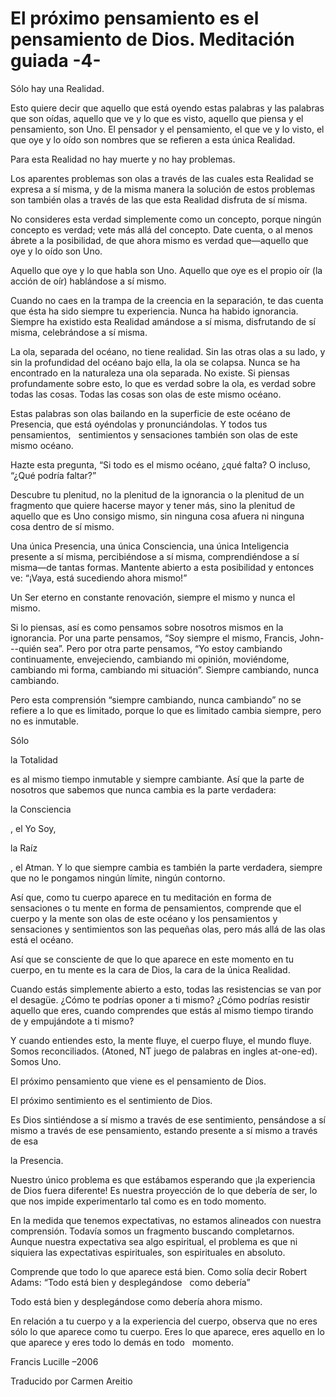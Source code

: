# El próximo pensamiento es el pensamiento de Dios. Meditación guiada -4- 

S&oacute;lo hay una Realidad. 

Esto quiere decir que aquello que est&aacute; oyendo estas palabras y las palabras que son o&iacute;das, aquello que ve y lo que es visto, aquello que piensa y el pensamiento, son Uno. El pensador y el pensamiento, el que ve y lo visto, el que oye y lo o&iacute;do son nombres que se refieren a esta &uacute;nica Realidad. 

Para esta Realidad no hay muerte y no hay problemas. 

Los aparentes problemas son olas a trav&eacute;s de las cuales esta Realidad se expresa a s&iacute; misma, y de la misma manera la soluci&oacute;n de estos problemas son tambi&eacute;n olas a trav&eacute;s de las que esta Realidad disfruta de s&iacute; misma. 

No consideres esta verdad simplemente como un concepto, porque ning&uacute;n concepto es verdad; vete m&aacute;s all&aacute; del concepto. Date cuenta, o al menos &aacute;brete a la posibilidad, de que ahora mismo es verdad que&mdash;aquello que oye y lo o&iacute;do son Uno. 

Aquello que oye y lo que habla son Uno. Aquello que oye es el propio o&iacute;r (la acci&oacute;n de o&iacute;r) habl&aacute;ndose a s&iacute; mismo. 

Cuando no caes en la trampa de la creencia en la separaci&oacute;n, te das cuenta que &eacute;sta ha sido siempre tu experiencia. Nunca ha habido ignorancia. Siempre ha existido esta Realidad am&aacute;ndose a s&iacute; misma, disfrutando de s&iacute; misma, celebr&aacute;ndose a s&iacute; misma. 

La ola, separada del oc&eacute;ano, no tiene realidad. Sin las otras olas a su lado, y sin la profundidad del oc&eacute;ano bajo ella, la ola se colapsa. Nunca se ha encontrado en la naturaleza una ola separada. No existe. Si piensas profundamente sobre esto, lo que es verdad sobre la ola, es verdad sobre todas las cosas. Todas las cosas son olas de este mismo oc&eacute;ano. 

Estas palabras son olas bailando en la superficie de este oc&eacute;ano de Presencia, que est&aacute; oy&eacute;ndolas y pronunci&aacute;ndolas. Y todos tus pensamientos,
&nbsp; 
sentimientos y sensaciones tambi&eacute;n son olas de este mismo oc&eacute;ano. 

Hazte esta pregunta, &ldquo;Si todo es el mismo oc&eacute;ano, &iquest;qu&eacute; falta? O incluso, &ldquo;&iquest;Qu&eacute; podr&iacute;a faltar?&rdquo; 

Descubre tu plenitud, no la plenitud de la ignorancia o la plenitud de un fragmento que quiere hacerse mayor y tener m&aacute;s, sino la plenitud de aquello que es Uno consigo mismo, sin ninguna cosa afuera ni ninguna cosa dentro de s&iacute; mismo. 

Una &uacute;nica Presencia, una &uacute;nica Consciencia, una &uacute;nica Inteligencia presente a s&iacute; misma, percibi&eacute;ndose a s&iacute; misma, comprendi&eacute;ndose a s&iacute; misma&mdash;de tantas formas. Mantente abierto a esta posibilidad y entonces ve: &ldquo;&iexcl;Vaya, est&aacute; sucediendo ahora mismo!&rdquo; 

Un Ser eterno en constante renovaci&oacute;n, siempre el mismo y nunca el mismo. 

Si lo piensas, as&iacute; es como pensamos sobre nosotros mismos en la ignorancia. Por una parte pensamos, &ldquo;Soy siempre el mismo, Francis, John---qui&eacute;n sea&rdquo;. Pero por otra parte pensamos, &ldquo;Yo estoy cambiando continuamente, envejeciendo, cambiando mi opini&oacute;n, movi&eacute;ndome, cambiando mi forma, cambiando mi situaci&oacute;n&rdquo;. Siempre cambiando, nunca cambiando. 

Pero esta comprensi&oacute;n &ldquo;siempre cambiando, nunca cambiando&rdquo; no se refiere a lo que es limitado, porque lo que es limitado cambia siempre, pero no es inmutable. 

S&oacute;lo 

la Totalidad

 es al mismo tiempo inmutable y siempre cambiante. As&iacute; que la parte de nosotros que sabemos que nunca cambia es la parte verdadera: 

la Consciencia

, el Yo Soy, 

la Ra&iacute;z

, el Atman. Y lo que siempre cambia es tambi&eacute;n la parte verdadera, siempre que no le pongamos ning&uacute;n l&iacute;mite, ning&uacute;n contorno. 

As&iacute; que, como tu cuerpo aparece en tu meditaci&oacute;n en forma de sensaciones o tu mente en forma de pensamientos, comprende que el cuerpo y la mente son olas de este oc&eacute;ano y los pensamientos y sensaciones y sentimientos son las peque&ntilde;as olas, pero m&aacute;s all&aacute; de las olas est&aacute; el oc&eacute;ano. 

As&iacute; que se consciente de que lo que aparece en este momento en tu cuerpo, en tu mente es la cara de Dios, la cara de la &uacute;nica Realidad. 

Cuando est&aacute;s simplemente abierto a esto, todas las resistencias se van por el desag&uuml;e. &iquest;C&oacute;mo te podr&iacute;as oponer a ti mismo? &iquest;C&oacute;mo podr&iacute;as resistir aquello que eres, cuando comprendes que est&aacute;s al mismo tiempo tirando de y empuj&aacute;ndote a ti mismo? 

Y cuando entiendes esto, la mente fluye, el cuerpo fluye, el mundo fluye. Somos reconciliados. (Atoned, NT juego de palabras en ingles at-one-ed). Somos Uno. 

El pr&oacute;ximo pensamiento que viene es el pensamiento de Dios. 

El pr&oacute;ximo sentimiento es el sentimiento de Dios. 

Es Dios sinti&eacute;ndose a s&iacute; mismo a trav&eacute;s de ese sentimiento, pens&aacute;ndose a s&iacute; mismo a trav&eacute;s de ese pensamiento, estando presente a s&iacute; mismo a trav&eacute;s de esa 

la Presencia.

 

Nuestro &uacute;nico problema es que est&aacute;bamos esperando que &iexcl;la experiencia de Dios fuera diferente! Es nuestra proyecci&oacute;n de lo que deber&iacute;a de ser, lo que nos impide experimentarlo tal como es en todo momento. 

En la medida que tenemos expectativas, no estamos alineados con nuestra comprensi&oacute;n. Todav&iacute;a somos un fragmento buscando completarnos. Aunque nuestra expectativa sea algo espiritual, el problema es que ni siquiera las expectativas espirituales, son espirituales en absoluto. 

Comprende que todo lo que aparece est&aacute; bien. Como sol&iacute;a decir Robert Adams: &ldquo;Todo est&aacute; bien y despleg&aacute;ndose
&nbsp; 
como deber&iacute;a&rdquo; 

Todo est&aacute; bien y despleg&aacute;ndose como deber&iacute;a ahora mismo. 

En relaci&oacute;n a tu cuerpo y a la experiencia del cuerpo, observa que no eres s&oacute;lo lo que aparece como tu cuerpo. Eres lo que aparece, eres aquello en lo que aparece y eres todo lo dem&aacute;s en todo
&nbsp; 
momento. 

Francis Lucille &ndash;2006 

Traducido por Carmen Areitio 

